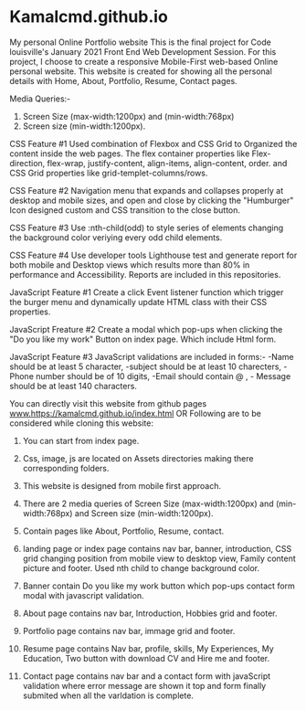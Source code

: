 # Kamalcmd.github.io
My personal Online Portfolio website
This is the final project for Code louisville's January 2021 Front End Web Development Session.
For this project, I choose to create a responsive Mobile-First web-based Online personal website.
This website is created for showing all the personal details with Home, About, Portfolio, Resume, Contact pages.

Media Queries:-
1.  Screen Size (max-width:1200px) and (min-width:768px) 
2. Screen size (min-width:1200px).

CSS Feature #1
     Used combination of Flexbox and CSS Grid to Organized the content inside the web pages. The flex container properties like Flex-direction, flex-wrap, justify-content, align-items, align-content, order. and CSS Grid properties like grid-templet-columns/rows.

CSS Feature #2
    Navigation menu that expands and collapses properly at desktop and mobile sizes, and open and close by clicking the "Humburger" Icon designed custom and CSS transition  to the close button.

CSS Feature #3
    Use  :nth-child(odd) to style series of elements changing the background color veriying every odd child elements.

CSS Feature #4
    Use developer tools Lighthouse test and generate report for both mobile and Desktop views which results more than 80% in performance and Accessibility. Reports are included in this repositories.

JavaScript Feature #1
    Create a click Event listener function which trigger the burger menu and dynamically update HTML class with their CSS properties.

JavaScript Freature #2
    Create a modal which pop-ups when clicking the "Do you like my work" Button on index page. Which include Html form.

JavaScript Feature #3
    JavaScript validations are included in forms:-
    -Name should be at least 5 character,
    -subject should be at least 10 charecters,
    -Phone number should be of 10 digits,
    -Email should contain @ ,
    - Message should be at least 140 characters.



You can directly visit this website from github pages www.https://kamalcmd.github.io/index.html
                        OR
Following are to be considered while cloning this website:
1. You can start from index page.
2. Css, image, js are located on Assets directories making there corresponding folders.
3. This website is designed from mobile first approach.
4. There are 2 media queries of Screen Size (max-width:1200px) and (min-width:768px)  and Screen size (min-width:1200px).

5. Contain pages like About, Portfolio, Resume, contact.  
6.  landing page or index page contains nav bar, banner, introduction, CSS grid changing position from mobile view to desktop view, Family content picture and footer. Used nth child to change background color.
7. Banner contain Do you like my work button which pop-ups contact form modal with javascript validation.
8.  About page contains nav bar, Introduction, Hobbies grid and footer.
9.  Portfolio page contains nav bar, immage grid and footer.
10. Resume page contains Nav bar, profile, skills, My Experiences, My Education, Two button with download CV and Hire me and footer.
11. Contact page contains nav bar and a contact form with javaScript validation where error message are shown it top and form finally submited when all the varldation is complete.  